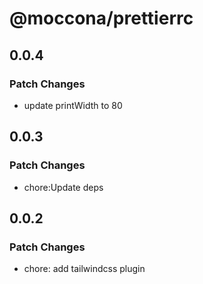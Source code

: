 # @moccona/prettierrc

## 0.0.4

### Patch Changes

- update printWidth to 80

## 0.0.3

### Patch Changes

- chore:Update deps

## 0.0.2

### Patch Changes

- chore: add tailwindcss plugin
